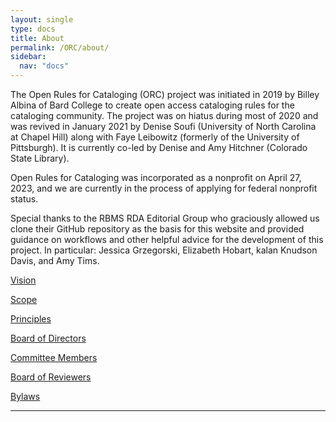 ```yaml
---
layout: single
type: docs
title: About
permalink: /ORC/about/
sidebar:
  nav: "docs"
---
```


The Open Rules for Cataloging (ORC) project was initiated in 2019 by Billey Albina of Bard College to create open access cataloging rules for the cataloging community. The project was on hiatus during most of 2020 and was revived in January 2021 by Denise Soufi (University of North Carolina at Chapel Hill) along with Faye Leibowitz (formerly of the University of Pittsburgh). It is currently co-led by Denise and Amy Hitchner (Colorado State Library).

Open Rules for Cataloging was incorporated as a nonprofit on April 27, 2023, and we are currently in the process of applying for federal nonprofit status.

Special thanks to the RBMS RDA Editorial Group who graciously allowed us clone their GitHub repository as the basis for this website and provided guidance on workflows and other helpful advice for the development of this project. In particular: Jessica Grzegorski, Elizabeth Hobart, kalan Knudson Davis, and Amy Tims.

[Vision](/ORC/about/Vision/)

[Scope](/ORC/about/Scope/)

[Principles](/ORC/about/Principles/)

[Board of Directors](/ORC/about/Directors/)

[Committee Members](/ORC/about/Committees/)

[Board of Reviewers](/ORC/about/Reviewers/)

[Bylaws](/ORC/about/Bylaws/)

---
